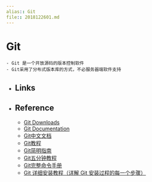 ```yaml
---
alias:: Git    
file:: 2018122601.md  
---
```


# Git
    - Git 是一个开放源码的版本控制软件
    - Git采用了分布式版本库的方式，不必服务器端软件支持

- ## Links

- ## Reference
    - [Git Downloads](https://git-scm.com/downloads)
    - [Git Documentation](https://git-scm.com/doc)
    - [Git中文文档](https://git-scm.com/book/zh/v2)
    - [Git教程](https://www.runoob.com/git/git-tutorial.html)
    - [Git简明指南](https://www.runoob.com/manual/git-guide/)
    - [Git五分钟教程](http://www.runoob.com/w3cnote/git-five-minutes-tutorial.html)
    - [Git完整命令手册](http://git-scm.com/docs)
    - [Git 详细安装教程（详解 Git 安装过程的每一个步骤）](https://blog.csdn.net/mukes/article/details/115693833)
